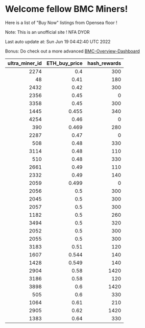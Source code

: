# Welcome fellow BMC Miners!
Here is a list of "Buy Now" listings from Opensea floor !

Note: This is an unofficial site ! NFA DYOR

Last auto update at: Sun Jun 19 04:42:40 UTC 2022

Bonus: Do check out a more advanced [BMC-Overview-Dashboard](https://dune.com/defifunk/BMC-Overview-Dashboard)


|   ultra_miner_id |   ETH_buy_price |   hash_rewards |
|-----------------:|----------------:|---------------:|
|             2274 |           0.4   |            300 |
|               48 |           0.41  |            180 |
|             2432 |           0.42  |            300 |
|             2356 |           0.45  |              0 |
|             3358 |           0.45  |            300 |
|             1445 |           0.455 |            340 |
|             4254 |           0.46  |              0 |
|              390 |           0.469 |            280 |
|             2287 |           0.47  |              0 |
|              508 |           0.48  |            330 |
|             3114 |           0.48  |            110 |
|              510 |           0.48  |            330 |
|             2661 |           0.49  |            110 |
|             2332 |           0.49  |            140 |
|             2059 |           0.499 |              0 |
|             2056 |           0.5   |            300 |
|             2045 |           0.5   |            300 |
|             2057 |           0.5   |            300 |
|             1182 |           0.5   |            260 |
|             3494 |           0.5   |            320 |
|             2052 |           0.5   |            300 |
|             2055 |           0.5   |            300 |
|             3183 |           0.51  |            120 |
|             1607 |           0.544 |            140 |
|             1428 |           0.549 |            140 |
|             2904 |           0.58  |           1420 |
|             3186 |           0.58  |            120 |
|             3898 |           0.6   |           1420 |
|              505 |           0.6   |            330 |
|             1064 |           0.61  |            210 |
|             2905 |           0.62  |           1420 |
|             1383 |           0.64  |            330 |